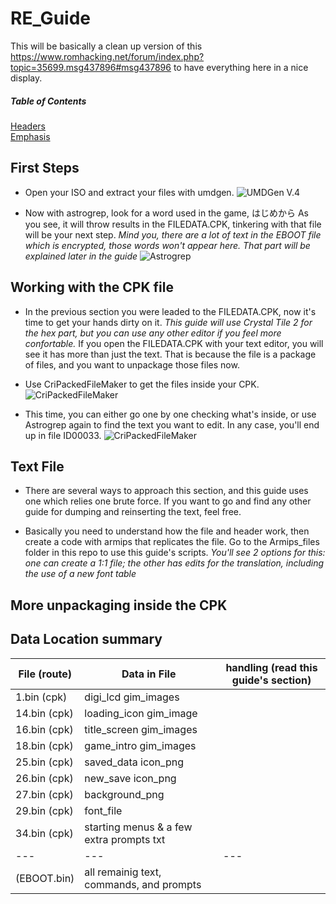 # RE_Guide

This will be basically a clean up version of this https://www.romhacking.net/forum/index.php?topic=35699.msg437896#msg437896
to have everything here in a nice display. 

##### Table of Contents  
[Headers](#headers)  
[Emphasis](#emphasis)

## First Steps

- Open your ISO and extract your files with umdgen.
![UMDGen V.4](https://imgur.com/bZgTET9.png)

- Now with astrogrep, look for a word used in the game, はじめから
As you see, it will throw results in the FILEDATA.CPK, tinkering with that file will be your next step.
*Mind you, there are a lot of text in the EBOOT file which is encrypted, those words won't appear here. 
That part will be explained later in the guide*
![Astrogrep](https://imgur.com/RCyQVqe.png)


## Working with the CPK file

- In the previous section you were leaded to the FILEDATA.CPK, now it's time to get your hands dirty on it.
*This guide will use Crystal Tile 2 for the hex part, but you can use any other editor if you feel more confortable.*
If you open the FILEDATA.CPK with your text editor, you will see it has more than just the text. That is because the
file is a package of files, and you want to unpackage those files now.

- Use CriPackedFileMaker to get the files inside your CPK.
![CriPackedFileMaker](https://imgur.com/GcipI9C.png)

- This time, you can either go one by one checking what's inside, or use Astrogrep again to find the text you want 
to edit. In any case, you'll end up in file ID00033.
![CriPackedFileMaker](https://imgur.com/7xk7WMG.png)


## Text File

- There are several ways to approach this section, and this guide uses one which relies one brute force. 
If you want to go and find any other guide for dumping and reinserting the text, feel free.

- Basically you need to understand how the file and header work, then create a code with armips that replicates 
the file. Go to the Armips_files folder in this repo to use this guide's scripts. 
*You'll see 2 options for this: one can create a 1:1 file; the other has edits for the translation, including 
the use of a new font table*


## More unpackaging inside the CPK



## Data Location summary

| File (route) | Data in File | handling (read this guide's section)
|---|---|---|
| 1.bin (cpk)  | digi_lcd gim_images |
| 14.bin (cpk) | loading_icon gim_image |
| 16.bin (cpk) | title_screen gim_images | 
| 18.bin (cpk) | game_intro gim_images |
| 25.bin (cpk) | saved_data icon_png |
| 26.bin (cpk) | new_save icon_png |
| 27.bin (cpk) | background_png |
| 29.bin (cpk) | font_file |
| 34.bin (cpk) |  starting menus & a few extra prompts txt |
|---|---|---|
| (EBOOT.bin) | all remainig text, commands, and prompts |



